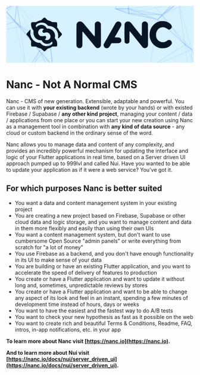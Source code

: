 ![Narrow Logo](./assets/images/narrow_logo.png)

# Nanc - Not A Normal CMS

Nanc - CMS of new generation. Extensible, adaptable and powerful. You can use it with **your existing backend** (wrote by your hands) or with existed Firebase / Supabase / **any other kind project**, managing your content / data / applications from one place or you can start your new creation using Nanc as a management tool in combination with **any kind of data source** - any cloud or custom backend in the ordinary sense of the word.

Nanc allows you to manage data and content of any complexity, and provides an incredibly powerful mechanism for updating the interface and logic of your Flutter applications in real time, based on a Server driven UI approach pumped up to 999lvl and called Nui. Have you wanted to be able to update your application as if it were a web service? You've got it.

## For which purposes Nanc is better suited

- You want a data and content management system in your existing project
- You are creating a new project based on Firebase, Supabase or other cloud data and logic storage, and you want to manage content and data in them more flexibly and easily than using their own UIs
- You want a content management system, but don't want to use cumbersome Open Source "admin panels" or write everything from scratch for "a lot of money"
- You use Firebase as a backend, and you don't have enough functionality in its UI to make sense of your data
- You are building or have an existing Flutter application, and you want to accelerate the speed of delivery of features to production
- You create or have a Flutter application and want to update it without long and, sometimes, unpredictable reviews by stores
- You create or have a Flutter application and want to be able to change any aspect of its look and feel in an instant, spending a few minutes of development time instead of hours, days or weeks
- You want to have the easiest and the fastest way to do A/B tests
- You want to check your new hypothesis as fast as it possible on the web
- You want to create rich and beautiful Terms & Conditions, Readme, FAQ, intros, in-app notifications, etc. in your app

**To learn more about Nanc visit [https://nanc.io](https://nanc.io).**

**And to learn more about Nui visit [https://nanc.io/docs/nui/server_driven_ui](https://nanc.io/docs/nui/server_driven_ui).**